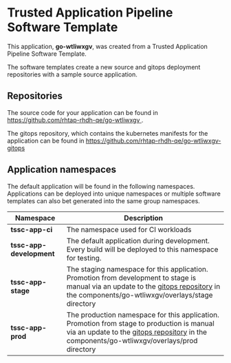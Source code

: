 # Trusted Application Pipeline Software Template

This application, **go-wtliwxgv**, was created from a Trusted Application Pipeline Software Template.

The software templates create a new source and gitops deployment repositories with a sample source application. 

## Repositories

The source code for your application can be found in [https://github.com/rhtap-rhdh-qe/go-wtliwxgv ](https://github.com/rhtap-rhdh-qe/go-wtliwxgv ).
 
The gitops repository, which contains the kubernetes manifests for the application can be found in 
[https://github.com/rhtap-rhdh-qe/go-wtliwxgv-gitops ](https://github.com/rhtap-rhdh-qe/go-wtliwxgv-gitops ) 

## Application namespaces 

The default application will be found in the following namespaces. Applications can be deployed into unique namespaces or multiple software templates can also bet generated into the same group namespaces.  

|  Namespace   |  Description   |  
| -------- | -------- |
| **tssc-app-ci** | The namespace used for CI workloads |
| **tssc-app-development** | The default application during development. Every build will be deployed to this namespace for testing. |
| **tssc-app-stage** | The staging namespace for this application. Promotion from development to stage is manual via an update to the [gitops repository](https://github.com/rhtap-rhdh-qe/go-wtliwxgv-gitops ) in the components/go-wtliwxgv/overlays/stage directory |
| **tssc-app-prod** | The production namespace for this application. Promotion from stage to production is manual via an update to the [gitops repository](https://github.com/rhtap-rhdh-qe/go-wtliwxgv-gitops ) in the components/go-wtliwxgv/overlays/prod directory |